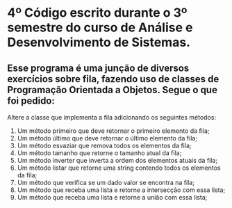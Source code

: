 # 4º Código escrito durante o 3º semestre do curso de Análise e Desenvolvimento de Sistemas.

## Esse programa é uma junção de diversos exercícios sobre fila, fazendo uso de classes de Programação Orientada a Objetos. Segue o que foi pedido:

Altere a classe que implementa a fila adicionando os seguintes métodos:

1. Um método primeiro que deve retornar o primeiro elemento da fila;
2. Um método último que deve retornar o último elemento da fila;
3. Um método esvaziar que remova todos os elementos da fila;
4. Um método tamanho que retorne o tamanho atual da fila;
5. Um método inverter que inverta a ordem dos elementos atuais da fila;
6. Um método listar que retorne uma string contendo todos os elementos da fila;
7. Um método que verifica se um dado valor se encontra na fila;
8. Um método que receba uma lista e retorne a intersecção com essa lista;
9. Um método que receba uma lista e retorne a união com essa lista;
